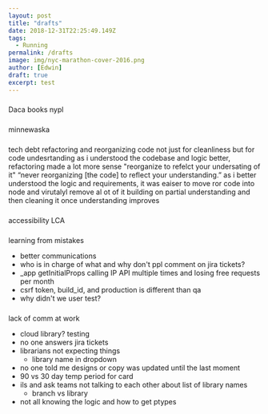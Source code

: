 ```yaml
---
layout: post
title: "drafts"
date: 2018-12-31T22:25:49.149Z
tags:
  - Running
permalink: /drafts
image: img/nyc-marathon-cover-2016.png
author: [Edwin]
draft: true
excerpt: test
---
```


###
Daca books nypl

###
minnewaska

###
tech debt
refactoring and reorganizing code
not just for cleanliness but for code undesrtanding
as i understood the codebase and logic better, refactoring made a lot more sense
"reorganize to refelct your undersating of it"
“never reorganizing [the code] to reflect your understanding.” 
as i better understood the logic and requirements, it was eaiser to move ror code into node and virutalyl remove al ot of it
building on partial understanding and then cleaning it once understanding improves


###
accessibility LCA

###
learning from mistakes
- better communications
- who is in charge of what and why don't ppl comment on jira tickets?
- _app getInitialProps calling IP API multiple times and losing free requests per month
- csrf token, build_id, and production is different than qa
- why didn't we user test?

###
lack of comm at work
- cloud library? testing
- no one answers jira tickets
- librarians not expecting things
  - library name in dropdown
- no one told me designs or copy was updated until the last moment
- 90 vs 30 day temp period for card
- ils and ask teams not talking to each other about list of library names
  - branch vs library
- not all knowing the logic and how to get ptypes
